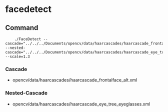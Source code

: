 # facedetect

## Command

		./FaceDetect --cascade="../../../Documents/opencv/data/haarcascades/haarcascade_frontalface_alt.xml" --nested-cascade="../../../Documents/opencv/data/haarcascades/haarcascade_eye_tree_eyeglasses.xml" --scale=1.3


### Cascade
* opencv/data/haarcascades/haarcascade_frontalface_alt.xml

### Nested-Cascade
* opencv/data/haarcascades/haarcascade_eye_tree_eyeglasses.xml
 
